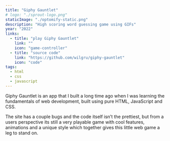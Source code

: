```yaml
---
title: "Giphy Gauntlet"
# logo: "./sprout-logo.png"
staticImage: "./optomify-static.png"
description: "High scoring word guessing game using GIFs"
year: "2022"
links:
  - title: "play Giphy Gauntlet"
    link: ""
    icon: "game-controller"
  - title: "source code"
    link: "https://github.com/wilgru/giphy-gauntlet"
    icon: "code"
tags:
  - html
  - css
  - javascript
---
```


Giphy Gauntlet is an app that I built a long time ago when I was learning the fundamentals of web development, built using pure HTML, JavaScript and CSS.

The site has a couple bugs and the code itself isn’t the prettiest, but from a users perspective its still a very playable game with cool features, animations and a unique style which together gives this little web game a leg to stand on.
